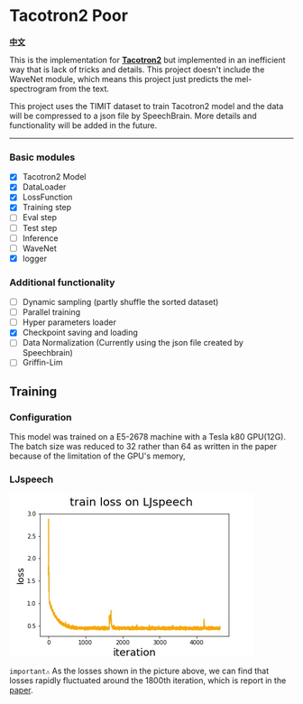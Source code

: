 # Tacotron2 Poor
[**中文**](https://github.com/PhyseChan/Tacotron2Poor/blob/master/README.zh.md)

This is the implementation for [**Tacotron2**](https://arxiv.org/pdf/1712.05884.pdf) but implemented in an inefficient way that is lack of tricks and details. This project doesn't include the WaveNet module, which means this project just predicts the mel-spectrogram from the text.

This project uses the TIMIT dataset to train Tacotron2 model and the data will be compressed to a json file by SpeechBrain. More details and functionality will be added in the future.

----

### Basic modules
- [x] Tacotron2 Model
- [x] DataLoader
- [x] LossFunction
- [x] Training step
- [ ] Eval step
- [ ] Test step
- [ ] Inference
- [ ] WaveNet
- [x] logger

### Additional functionality
- [ ] Dynamic sampling (partly shuffle the sorted dataset)
- [ ] Parallel training
- [ ] Hyper parameters loader
- [x] Checkpoint saving and loading
- [ ] Data Normalization (Currently using the json file created by Speechbrain)
- [ ] Griffin-Lim

## Training

### Configuration

This model was trained on a E5-2678 machine with a Tesla k80 GPU(12G). The batch size was reduced to 32 rather than 64 as written in the paper because of the limitation of the GPU's memory, 

### LJspeech
![LJspeech train loss](https://github.com/PhyseChan/Tacotron2Poor/blob/master/train_loss.jpg)


`important⚠️` As the losses shown in the picture above, we can find that losses rapidly fluctuated around the 1800th iteration, which is report in the [paper](https://arxiv.org/pdf/2204.13437.pdf). 

